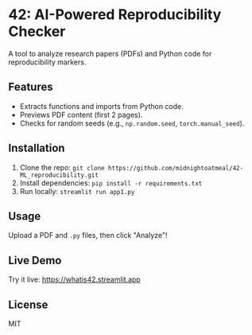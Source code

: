 # 42: AI-Powered Reproducibility Checker
A tool to analyze research papers (PDFs) and Python code for reproducibility markers.

## Features
- Extracts functions and imports from Python code.
- Previews PDF content (first 2 pages).
- Checks for random seeds (e.g., `np.random.seed`, `torch.manual_seed`).

## Installation
1. Clone the repo: `git clone https://github.com/midnightoatmeal/42-ML_reproducibility.git`
2. Install dependencies: `pip install -r requirements.txt`
3. Run locally: `streamlit run app1.py`

## Usage
Upload a PDF and `.py` files, then click "Analyze"!

## Live Demo
Try it live: https://whatis42.streamlit.app

## License
MIT
